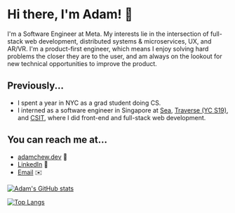 # Hi there, I'm Adam! 👋

I'm a Software Engineer at Meta. My interests lie in the intersection of full-stack web development, distributed systems & microservices, UX, and AR/VR. I'm a product-first engineer, which means I enjoy solving hard problems the closer they are to the user, and am always on the lookout for new technical opportunities to improve the product.

## Previously...

-   I spent a year in NYC as a grad student doing CS.
-   I interned as a software engineer in Singapore at [Sea](https://www.sea.com/), [Traverse (YC S19)](https://www.traverse.ai/), and [CSIT](https://www.csit.gov.sg/), where I did front-end and full-stack web development.

## You can reach me at...

-   [adamchew.dev](https://adamchew.dev) :wave:
-   [LinkedIn](https://www.linkedin.com/in/adamchew95/) :handshake:
-   [Email](mailto:yc875@cornell.edu) :envelope:

[![Adam's GitHub stats](https://github-readme-stats.vercel.app/api?username=adamwth&count_private=true)](https://github.com/adamwth/github-readme-stats) 
  
[![Top Langs](https://github-readme-stats.vercel.app/api/top-langs/?username=adamwth&layout=compact&hide=javascript)](https://github.com/adamwth/github-readme-stats)

<!--
**adamwth/adamwth** is a ✨ _special_ ✨ repository because its `README.md` (this file) appears on your GitHub profile.

Here are some ideas to get you started:

- 🔭 I’m currently working on ...
- 🌱 I’m currently learning ...
- 👯 I’m looking to collaborate on ...
- 🤔 I’m looking for help with ...
- 💬 Ask me about ...
- 📫 How to reach me: ...
- 😄 Pronouns: ...
- ⚡ Fun fact: ...
-->
